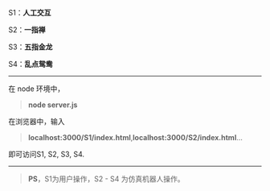 
S1：**人工交互**

S2：**一指禅**

S3：**五指金龙**

S4：**乱点鸳鸯**

---

在 node 环境中，

> **node server.js**

在浏览器中，输入

> **localhost:3000/S1/index.html**,**localhost:3000/S2/index.html**...

即可访问S1, S2, S3, S4.

---

> **PS**，S1为用户操作，S2 - S4 为仿真机器人操作。
